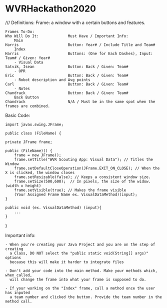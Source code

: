 # WVRHackathon2020
///
Definitions:
	  Frame: a window with a certain buttons and features.
    
    
	Frames To-Do:                                                               Who Will Do It:             Must Have / Important Info:
	    Main                                                                    Harris                      Button: Year# / Include Title and Team#
	    Index                                                                   Harris                      Buttons: (One for Each Dashes), Input: Team# / Given: Year#
	    - Visual Data                                                           Satvik, Isean               Button: Back / Given: Team#
	    - OPR                                                                   Eric                        Button: Back / Given: Team#
	    - Robot description and Avg points                                      Carl                        Button: Back / Given: Team#
	    - Notes                                                                 Chandrack                   Button: Back / Given: Team#
	    Back Button                                                             Chandrack                   N/A / Must be in the same spot when the frames are combined.


Basic Code:

	import javax.swing.JFrame;

	public class (FileName) {

	private JFrame frame;
	
	public (FileName)() {
		frame = new JFrame();
		frame.setTitle("WVR Scouting App: Visual Data"); // Titles the Window
		frame.setDefaultCloseOperation(JFrame.EXIT_ON_CLOSE); // When the X is clicked, the window closes
		frame.setResizable(false); // Keeps a consistent window size.
		frame.setSize(500,600);  // In pixels, the size of the widow. (width x height)
		frame.setVisible(true); // Makes the frame visible
		(Your Assigned Frame Name ex. VisualDataMethod)(input);
	}
	
	public void (ex. VisualDataMethod) (input){
		...
	}

}


Important info:

	- When you're creating your Java Project and you are on the step of creating 
	  a Class, DO NOT select the "public static void(String[] args)" options 
	  because this will make it harder to integrate files
	  
	- Don't add your code into the main method. Make your methods which, when called, 
	  will change the frame into what your frame is supposed to do.
	  
	- If your working on the "Index" frame, call a method once the user has inputed 
	  a team number and clicked the button. Provide the team number in the method call.
